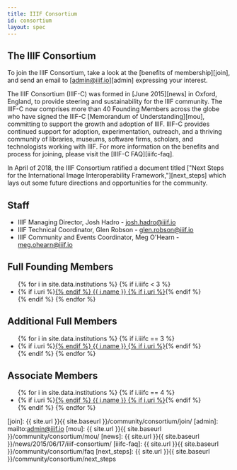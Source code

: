 ```yaml
---
title: IIIF Consortium
id: consortium
layout: spec
---
```


## The IIIF Consortium

To join the IIIF Consortium, take a look at the [benefits of membership][join], and send an email to [admin@iiif.io][admin] expressing your interest.

The IIIF Consortium (IIIF-C) was formed in [June 2015][news] in Oxford, England, to provide steering and sustainability for the IIIF community. The IIIF-C now comprises more than 40 Founding Members across the globe who have signed the IIIF-C [Memorandum of Understanding][mou], committing to support the growth and adoption of IIIF. IIIF-C provides continued support for adoption, experimentation, outreach, and a thriving community of libraries, museums, software firms, scholars, and technologists working with IIIF. For more information on the benefits and process for joining, please visit the [IIIF-C FAQ][iiifc-faq].

In April of 2018, the IIIF Consortium ratified a document titled ["Next Steps for the International Image Interoperability Framework,"][next_steps] which lays out some future directions and opportunities for the community.


## Staff

 * IIIF Managing Director, Josh Hadro - <josh.hadro@iiif.io>
 * IIIF Technical Coordinator, Glen Robson - <glen.robson@iiif.io>
 * IIIF Community and Events Coordinator, Meg O'Hearn - <meg.ohearn@iiif.io>

## Full Founding Members

<ul>
{% for i in site.data.institutions %}
    {% if i.iiifc < 3 %}
  <li>
      {% if i.uri %}<a href="{{ i.uri }}">{% endif %}
        {{ i.name }}
      {% if i.uri %}</a>{% endif %}
  </li>
    {% endif %}
{% endfor %}
</ul>

## Additional Full Members

<ul>
{% for i in site.data.institutions %}
    {% if i.iiifc == 3 %}
  <li>
      {% if i.uri %}<a href="{{ i.uri }}">{% endif %}
        {{ i.name }}
      {% if i.uri %}</a>{% endif %}
  </li>
    {% endif %}
{% endfor %}
</ul>

## Associate Members


<ul>
{% for i in site.data.institutions %}
    {% if i.iiifc == 4 %}
  <li>
      {% if i.uri %}<a href="{{ i.uri }}">{% endif %}
        {{ i.name }}
      {% if i.uri %}</a>{% endif %}
  </li>
    {% endif %}
{% endfor %}
</ul>

[join]: {{ site.url }}{{ site.baseurl }}/community/consortium/join/
[admin]: mailto:admin@iiif.io
[mou]: {{ site.url }}{{ site.baseurl }}/community/consortium/mou/
[news]: {{ site.url }}{{ site.baseurl }}/news/2015/06/17/iiif-consortium/
[iiifc-faq]: {{ site.url }}{{ site.baseurl }}/community/consortium/faq
[next_steps]: {{ site.url }}{{ site.baseurl }}/community/consortium/next_steps
